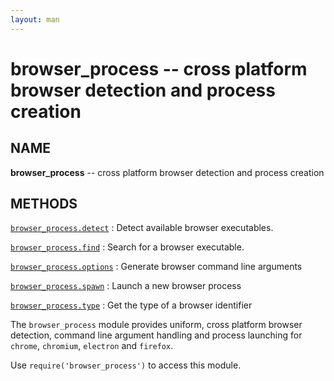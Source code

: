 ```yaml
---
layout: man
---
```

# browser_process -- cross platform browser detection and process creation

## NAME
**browser_process** -- cross platform browser detection and process creation

## METHODS
[`browser_process.detect`](browser_process.detect.3.html)
:   Detect available browser executables.

[`browser_process.find`](browser_process.find.3.html)
:   Search for a browser executable.

[`browser_process.options`](browser_process.find.3.html)
:   Generate browser command line arguments

[`browser_process.spawn`](browser_process.spawn.3.html)
:   Launch a new browser process

[`browser_process.type`](browser_process.find.3.html)
:   Get the type of a browser identifier


The `browser_process` module provides uniform, cross platform browser
detection, command line argument handling and process launching for `chrome`,
`chromium`, `electron` and `firefox`.

Use `require('browser_process')` to access this module.
